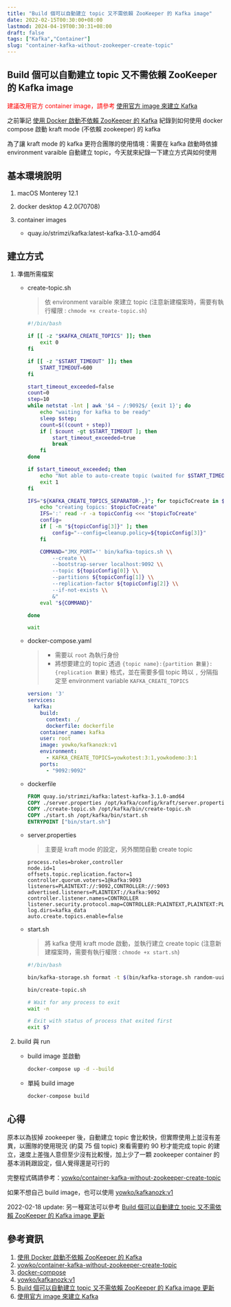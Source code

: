 ```yaml
---
title: "Build 個可以自動建立 topic 又不需依賴 ZooKeeper 的 Kafka image"
date: 2022-02-15T00:30:00+08:00
lastmod: 2024-04-19T00:30:31+08:00
draft: false
tags: ["Kafka","Container"]
slug: "container-kafka-without-zookeeper-create-topic"
---
```


## Build 個可以自動建立 topic 又不需依賴 ZooKeeper 的 Kafka image

<span style="color:red">建議改用官方 container image，請參考 [使用官方 image 來建立 Kafka](/docker-compose-kafka/) </style>

之前筆記 [使用 Docker 啟動不依賴 ZooKeeper 的 Kafka](/docker-kafka-without-zookeeper) 紀錄到如何使用 docker compose 啟動 kraft mode (不依賴 zookeeper) 的 kafka

為了讓 kraft mode 的 kafka 更符合團隊的使用情境：需要在 kafka 啟動時依據 environment varaible 自動建立 topic，今天就來紀錄一下建立方式與如何使用

## 基本環境說明

1. macOS Monterey 12.1
2. docker desktop 4.2.0(70708)
3. container images

    - quay.io/strimzi/kafka:latest-kafka-3.1.0-amd64

## 建立方式

1. 準備所需檔案

    - create-topic.sh

        > 依 environment varaible 來建立 topic (注意新建檔案時，需要有執行權限 : `chmode +x create-topic.sh`)

        ```bash
        #!/bin/bash

        if [[ -z "$KAFKA_CREATE_TOPICS" ]]; then
            exit 0
        fi

        if [[ -z "$START_TIMEOUT" ]]; then
            START_TIMEOUT=600
        fi

        start_timeout_exceeded=false
        count=0
        step=10
        while netstat -lnt | awk '$4 ~ /:9092$/ {exit 1}'; do
            echo "waiting for kafka to be ready"
            sleep $step;
            count=$((count + step))
            if [ $count -gt $START_TIMEOUT ]; then
                start_timeout_exceeded=true
                break
            fi
        done
        
        if $start_timeout_exceeded; then
            echo "Not able to auto-create topic (waited for $START_TIMEOUT sec)"
            exit 1
        fi
        
        IFS="${KAFKA_CREATE_TOPICS_SEPARATOR-,}"; for topicToCreate in $KAFKA_CREATE_TOPICS; do
            echo "creating topics: $topicToCreate"
            IFS=':' read -r -a topicConfig <<< "$topicToCreate"
            config=
            if [ -n "${topicConfig[3]}" ]; then
                config="--config=cleanup.policy=${topicConfig[3]}"
            fi

            COMMAND="JMX_PORT='' bin/kafka-topics.sh \\
                --create \\
                --bootstrap-server localhost:9092 \\
                --topic ${topicConfig[0]} \\
                --partitions ${topicConfig[1]} \\
                --replication-factor ${topicConfig[2]} \\
                --if-not-exists \\
                &"
            eval "${COMMAND}"

        done

        wait
        ```

    - docker-compose.yaml

        > - 需要以 `root` 為執行身份
        > - 將想要建立的 topic 透過 `{topic name}:{partition 數量}:{replication 數量}` 格式，並在需要多個 topic 時以 `,` 分隔指定至 environment variable `KAFKA_CREATE_TOPICS`

        ```yaml
        version: '3'
        services:
          kafka:
            build:
              context: ./
              dockerfile: dockerfile
            container_name: kafka
            user: root
            image: yowko/kafkanozk:v1
            environment:
              - KAFKA_CREATE_TOPICS=yowkotest:3:1,yowkodemo:3:1
            ports:
              - "9092:9092"
        ```

    - dockerfile

        ```dockerfile
        FROM quay.io/strimzi/kafka:latest-kafka-3.1.0-amd64
        COPY ./server.properties /opt/kafka/config/kraft/server.properties
        COPY ./create-topic.sh /opt/kafka/bin/create-topic.sh
        COPY ./start.sh /opt/kafka/bin/start.sh
        ENTRYPOINT ["bin/start.sh"]
        ```

    - server.properties

        > 主要是 kraft mode 的設定，另外關閉自動 create topic

        ```config
        process.roles=broker,controller
        node.id=1
        offsets.topic.replication.factor=1
        controller.quorum.voters=1@kafka:9093
        listeners=PLAINTEXT://:9092,CONTROLLER://:9093
        advertised.listeners=PLAINTEXT://kafka:9092
        controller.listener.names=CONTROLLER
        listener.security.protocol.map=CONTROLLER:PLAINTEXT,PLAINTEXT:PLAINTEXT
        log.dirs=kafka_data
        auto.create.topics.enable=false
        ```

    - start.sh

        > 將 kafka 使用 kraft mode 啟動，並執行建立 create topic (注意新建檔案時，需要有執行權限 : `chmode +x start.sh`)

        ```bash
        #!/bin/bash

        bin/kafka-storage.sh format -t $(bin/kafka-storage.sh random-uuid) -c /opt/kafka/config/kraft/server.properties && bin/kafka-server-start.sh /opt/kafka/config/kraft/server.properties &

        bin/create-topic.sh

        # Wait for any process to exit
        wait -n
        
        # Exit with status of process that exited first
        exit $?
        ```

2. build 與 run

    - build image 並啟動

        ```bash
        docker-compose up -d --build
        ```

    - 單純 build image

        ```bash
        docker-compose build
        ```

## 心得

原本以為拔掉 zookeeper 後，自動建立 topic 會比較快，但實際使用上並沒有差異，以團隊的使用現況 (約莫 75 個 topic) 來看需要約 90 秒才能完成 topic 的建立，速度上差強人意但至少沒有比較慢，加上少了一顆 zookeeper container 的基本消耗跟設定，個人覺得還是可行的

完整程式碼請參考：[yowko/container-kafka-without-zookeeper-create-topic](https://github.com/yowko/container-kafka-without-zookeeper-create-topic)

如果不想自己 build image，也可以使用 [yowko/kafkanozk:v1](https://hub.docker.com/r/yowko/kafkanozk)

2022-02-18 update: 另一種寫法可以參考 [Build 個可以自動建立 topic 又不需依賴 ZooKeeper 的 Kafka image 更新](/container-kafka-without-zookeeper-create-topic-update)

## 參考資訊

1. [使用 Docker 啟動不依賴 ZooKeeper 的 Kafka](/docker-kafka-without-zookeeper)
2. [yowko/container-kafka-without-zookeeper-create-topic](https://github.com/yowko/container-kafka-without-zookeeper-create-topic)
3. [docker-compose](https://docs.docker.com/compose/compose-file/compose-file-v3/)
4. [yowko/kafkanozk:v1](https://hub.docker.com/r/yowko/kafkanozk)
5. [Build 個可以自動建立 topic 又不需依賴 ZooKeeper 的 Kafka image 更新](/container-kafka-without-zookeeper-create-topic-update)
6. [使用官方 image 來建立 Kafka](/docker-compose-kafka/)
